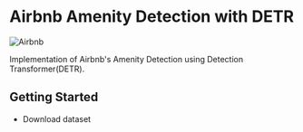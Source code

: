 # Airbnb Amenity Detection with DETR

![Airbnb](/images/logo.png)

Implementation of Airbnb's Amenity Detection using Detection Transformer(DETR).

## Getting Started

- Download dataset 